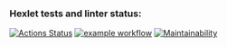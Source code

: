 ### Hexlet tests and linter status:
[![Actions Status](https://github.com/averyanovalex/python-project-lvl1/workflows/hexlet-check/badge.svg)](https://github.com/averyanovalex/python-project-lvl1/actions)
[![example workflow](https://github.com/averyanovalex/python-project-lvl1/actions/workflows/ci.yml/badge.svg)](https://github.com/averyanovalex/python-project-lvl1/actions)
[![Maintainability](https://api.codeclimate.com/v1/badges/a99a88d28ad37a79dbf6/maintainability)](https://codeclimate.com/github/codeclimate/codeclimate/maintainability)
